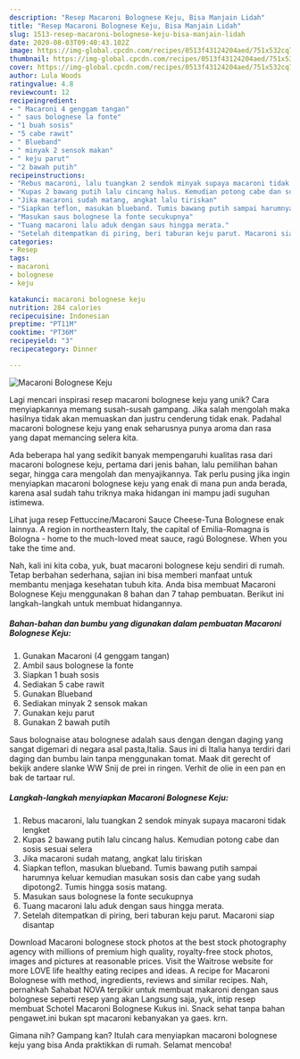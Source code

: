 ```yaml
---
description: "Resep Macaroni Bolognese Keju, Bisa Manjain Lidah"
title: "Resep Macaroni Bolognese Keju, Bisa Manjain Lidah"
slug: 1513-resep-macaroni-bolognese-keju-bisa-manjain-lidah
date: 2020-08-03T09:40:43.102Z
image: https://img-global.cpcdn.com/recipes/0513f43124204aed/751x532cq70/macaroni-bolognese-keju-foto-resep-utama.jpg
thumbnail: https://img-global.cpcdn.com/recipes/0513f43124204aed/751x532cq70/macaroni-bolognese-keju-foto-resep-utama.jpg
cover: https://img-global.cpcdn.com/recipes/0513f43124204aed/751x532cq70/macaroni-bolognese-keju-foto-resep-utama.jpg
author: Lula Woods
ratingvalue: 4.8
reviewcount: 12
recipeingredient:
- " Macaroni 4 genggam tangan"
- " saus bolognese la fonte"
- "1 buah sosis"
- "5 cabe rawit"
- " Blueband"
- " minyak 2 sensok makan"
- " keju parut"
- "2 bawah putih"
recipeinstructions:
- "Rebus macaroni, lalu tuangkan 2 sendok minyak supaya macaroni tidak lengket"
- "Kupas 2 bawang putih lalu cincang halus. Kemudian potong cabe dan sosis sesuai selera"
- "Jika macaroni sudah matang, angkat lalu tiriskan"
- "Siapkan teflon, masukan blueband. Tumis bawang putih sampai harumnya keluar kemudian masukan sosis dan cabe yang sudah dipotong2. Tumis hingga sosis matang."
- "Masukan saus bolognese la fonte secukupnya"
- "Tuang macaroni lalu aduk dengan saus hingga merata."
- "Setelah ditempatkan di piring, beri taburan keju parut. Macaroni siap disantap"
categories:
- Resep
tags:
- macaroni
- bolognese
- keju

katakunci: macaroni bolognese keju 
nutrition: 284 calories
recipecuisine: Indonesian
preptime: "PT11M"
cooktime: "PT36M"
recipeyield: "3"
recipecategory: Dinner

---
```



![Macaroni Bolognese Keju](https://img-global.cpcdn.com/recipes/0513f43124204aed/751x532cq70/macaroni-bolognese-keju-foto-resep-utama.jpg)

Lagi mencari inspirasi resep macaroni bolognese keju yang unik? Cara menyiapkannya memang susah-susah gampang. Jika salah mengolah maka hasilnya tidak akan memuaskan dan justru cenderung tidak enak. Padahal macaroni bolognese keju yang enak seharusnya punya aroma dan rasa yang dapat memancing selera kita.

Ada beberapa hal yang sedikit banyak mempengaruhi kualitas rasa dari macaroni bolognese keju, pertama dari jenis bahan, lalu pemilihan bahan segar, hingga cara mengolah dan menyajikannya. Tak perlu pusing jika ingin menyiapkan macaroni bolognese keju yang enak di mana pun anda berada, karena asal sudah tahu triknya maka hidangan ini mampu jadi suguhan istimewa.

Lihat juga resep Fettuccine/Macaroni Sauce Cheese-Tuna Bolognese enak lainnya. A region in northeastern Italy, the capital of Emilia-Romagna is Bologna - home to the much-loved meat sauce, ragú Bolognese. When you take the time and.


Nah, kali ini kita coba, yuk, buat macaroni bolognese keju sendiri di rumah. Tetap berbahan sederhana, sajian ini bisa memberi manfaat untuk membantu menjaga kesehatan tubuh kita. Anda bisa membuat Macaroni Bolognese Keju menggunakan 8 bahan dan 7 tahap pembuatan. Berikut ini langkah-langkah untuk membuat hidangannya.

<!--inarticleads1-->

##### Bahan-bahan dan bumbu yang digunakan dalam pembuatan Macaroni Bolognese Keju:

1. Gunakan  Macaroni (4 genggam tangan)
1. Ambil  saus bolognese la fonte
1. Siapkan 1 buah sosis
1. Sediakan 5 cabe rawit
1. Gunakan  Blueband
1. Sediakan  minyak 2 sensok makan
1. Gunakan  keju parut
1. Gunakan 2 bawah putih


Saus bolognaise atau bolognese adalah saus dengan dengan daging yang sangat digemari di negara asal pasta,Italia. Saus ini di Italia hanya terdiri dari daging dan bumbu lain tanpa menggunakan tomat. Maak dit gerecht of bekijk andere slanke WW Snij de prei in ringen. Verhit de olie in een pan en bak de tartaar rul. 

<!--inarticleads2-->

##### Langkah-langkah menyiapkan Macaroni Bolognese Keju:

1. Rebus macaroni, lalu tuangkan 2 sendok minyak supaya macaroni tidak lengket
1. Kupas 2 bawang putih lalu cincang halus. Kemudian potong cabe dan sosis sesuai selera
1. Jika macaroni sudah matang, angkat lalu tiriskan
1. Siapkan teflon, masukan blueband. Tumis bawang putih sampai harumnya keluar kemudian masukan sosis dan cabe yang sudah dipotong2. Tumis hingga sosis matang.
1. Masukan saus bolognese la fonte secukupnya
1. Tuang macaroni lalu aduk dengan saus hingga merata.
1. Setelah ditempatkan di piring, beri taburan keju parut. Macaroni siap disantap


Download Macaroni bolognese stock photos at the best stock photography agency with millions of premium high quality, royalty-free stock photos, images and pictures at reasonable prices. Visit the Waitrose website for more LOVE life healthy eating recipes and ideas. A recipe for Macaroni Bolognese with method, ingredients, reviews and similar recipes. Nah, pernahkah Sahabat NOVA terpikir untuk membuat makaroni dengan saus bolognese seperti resep yang akan Langsung saja, yuk, intip resep membuat Schotel Macaroni Bolognese Kukus ini. Snack sehat tanpa bahan pengawet.ini bukan spt macaroni kebanyakan ya gaes. krn. 

Gimana nih? Gampang kan? Itulah cara menyiapkan macaroni bolognese keju yang bisa Anda praktikkan di rumah. Selamat mencoba!

